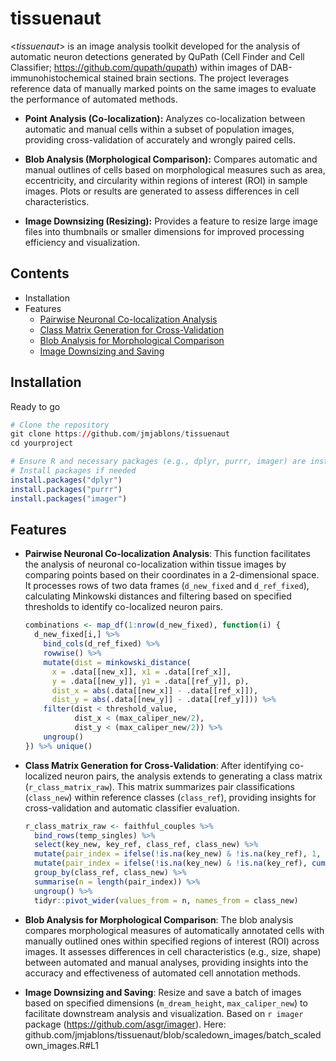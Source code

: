 # tissuenaut

\<*tissuenaut*\> is an image analysis toolkit developed for the analysis of automatic neuron detections generated by QuPath (Cell Finder and Cell Classifier; https://github.com/qupath/qupath) within images of DAB-immunohistochemical stained brain sections. The project leverages reference data of manually marked points on the same images to evaluate the performance of automated methods.

-   **Point Analysis (Co-localization):** Analyzes co-localization between automatic and manual cells within a subset of population images, providing cross-validation of accurately and wrongly paired cells.

-   **Blob Analysis (Morphological Comparison):** Compares automatic and manual outlines of cells based on morphological measures such as area, eccentricity, and circularity within regions of interest (ROI) in sample images. Plots or results are generated to assess differences in cell characteristics.

-   **Image Downsizing (Resizing):** Provides a feature to resize large image files into thumbnails or smaller dimensions for improved processing efficiency and visualization.

## Contents

-   Installation
-   Features
    -   [Pairwise Neuronal Co-localization Analysis](#pairwise-neuronal-colocalization-analysis)
    -   [Class Matrix Generation for Cross-Validation](#class-matrix-generation-for-cross-validation)
    -   [Blob Analysis for Morphological Comparison](#blob-analysis-for-morphological-comparison)
    -   [Image Downsizing and Saving](#image-downsizing-and-saving)

## **Installation**

Ready to go

``` r
# Clone the repository
git clone https://github.com/jmjablons/tissuenaut
cd yourproject

# Ensure R and necessary packages (e.g., dplyr, purrr, imager) are installed
# Install packages if needed
install.packages("dplyr")
install.packages("purrr")
install.packages("imager")
```

## Features

-   **Pairwise Neuronal Co-localization Analysis**: This function facilitates the analysis of neuronal co-localization within tissue images by comparing points based on their coordinates in a 2-dimensional space. It processes rows of two data frames (`d_new_fixed` and `d_ref_fixed`), calculating Minkowski distances and filtering based on specified thresholds to identify co-localized neuron pairs.

    ``` r
    combinations <- map_df(1:nrow(d_new_fixed), function(i) {
      d_new_fixed[i,] %>% 
        bind_cols(d_ref_fixed) %>%
        rowwise() %>%
        mutate(dist = minkowski_distance(
          x = .data[[new_x]], x1 = .data[[ref_x]],
          y = .data[[new_y]], y1 = .data[[ref_y]], p),
          dist_x = abs(.data[[new_x]] - .data[[ref_x]]),
          dist_y = abs(.data[[new_y]] - .data[[ref_y]])) %>%
        filter(dist < threshold_value,
               dist_x < (max_caliper_new/2),
               dist_y < (max_caliper_new/2)) %>%
        ungroup()
    }) %>% unique()
    ```

-   **Class Matrix Generation for Cross-Validation**: After identifying co-localized neuron pairs, the analysis extends to generating a class matrix (`r_class_matrix_raw`). This matrix summarizes pair classifications (`class_new`) within reference classes (`class_ref`), providing insights for cross-validation and automatic classifier evaluation.

    ``` r
    r_class_matrix_raw <- faithful_couples %>%
      bind_rows(temp_singles) %>%
      select(key_new, key_ref, class_ref, class_new) %>%
      mutate(pair_index = ifelse(!is.na(key_new) & !is.na(key_ref), 1, 0)) %>%
      mutate(pair_index = ifelse(!is.na(key_new) & !is.na(key_ref), cumsum(pair_index), NA)) %>%
      group_by(class_ref, class_new) %>%
      summarise(n = length(pair_index)) %>%
      ungroup() %>%
      tidyr::pivot_wider(values_from = n, names_from = class_new)
    ```

-   **Blob Analysis for Morphological Comparison**: The blob analysis compares morphological measures of automatically annotated cells with manually outlined ones within specified regions of interest (ROI) across images. It assesses differences in cell characteristics (e.g., size, shape) between automated and manual analyses, providing insights into the accuracy and effectiveness of automated cell annotation methods.

-   **Image Downsizing and Saving**: Resize and save a batch of images based on specified dimensions (`m_dream_height`, `max_caliper_new`) to facilitate downstream analysis and visualization. Based on `r imager` package (<https://github.com/asgr/imager>). Here: github.com/jmjablons/tissuenaut/blob/scaledown_images/batch_scaledown_images.R#L1

